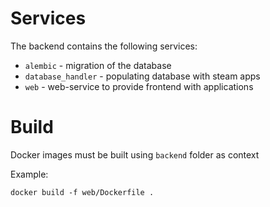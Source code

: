 # Services

The backend contains the following services:

- `alembic` - migration of the database
- `database_handler` - populating database with steam apps
- `web` - web-service to provide frontend with applications

# Build

Docker images must be built using `backend` folder as context

Example:

```
docker build -f web/Dockerfile .
```

